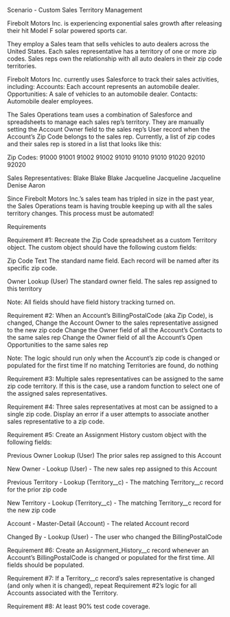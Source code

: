 Scenario - Custom Sales Territory Management

Firebolt Motors Inc. is experiencing exponential sales growth after releasing their hit Model F solar powered sports car. 

They employ a Sales team that sells vehicles to auto dealers across the United States. Each sales representative has a territory of one or more zip codes. Sales reps own the relationship with all auto dealers in their zip code territories.

Firebolt Motors Inc. currently uses Salesforce to track their sales activities, including:
Accounts: Each account represents an automobile dealer.
Opportunities: A sale of vehicles to an automobile dealer.
Contacts: Automobile dealer employees.

The Sales Operations team uses a combination of Salesforce and spreadsheets to manage each sales rep’s territory. They are manually setting the Account Owner field to the sales rep’s User record when the Account’s Zip Code belongs to the sales rep. Currently, a list of zip codes and their sales rep is stored in a list that looks like this:

Zip Codes:
91000
91001
91002
91002
91010
91010
91010
91020
92010
92020

Sales Representatives:
Blake
Blake
Blake
Jacqueline
Jacqueline
Jacqueline
Denise
Aaron


Since Firebolt Motors Inc.’s sales team has tripled in size in the past year, the Sales Operations team is having trouble keeping up with all the sales territory changes. This process must be automated!

Requirements 

Requirement #1: Recreate the Zip Code spreadsheet as a custom Territory object. The custom object should have the following custom fields:

Zip Code
Text 
The standard name field. Each record will be named after its specific zip code.

Owner
Lookup (User)
The standard owner field. The sales rep assigned to this territory


Note: All fields should have field history tracking turned on.

Requirement #2: When an Account’s BillingPostalCode (aka Zip Code), is changed, 
Change the Account Owner to the sales representative assigned to the new zip code
Change the Owner field of all the Account’s Contacts to the same sales rep 
Change the Owner field of all the Account’s Open Opportunities to the same sales rep

Note: 
The logic should run only when the Account’s zip code is changed or populated for the first time
If no matching Territories are found, do nothing 

Requirement #3: Multiple sales representatives can be assigned to the same zip code territory. If this is the case, use a random function to select one of the assigned sales representatives.

Requirement #4: Three sales representatives at most can be assigned to a single zip code. Display an error if a user attempts to associate another sales representative to a zip code.

Requirement #5: Create an Assignment History custom object with the following fields:


Previous Owner
Lookup (User)
The prior sales rep assigned to this Account

New Owner -
Lookup (User) -
The new sales rep assigned to this Account

Previous Territory -
Lookup (Territory__c) -
The matching Territory__c record for the prior zip code

New Territory -
Lookup (Territory__c) -
The matching Territory__c record for the new zip code

Account -
Master-Detail (Account) -
The related Account record

Changed By -
Lookup (User) -
The user who changed the BillingPostalCode


Requirement #6: Create an Assignment_History__c record whenever an Account’s BillingPostalCode is changed or populated for the first time. All fields should be populated.

Requirement #7: If a Territory__c record’s sales representative is changed (and only when it is changed), repeat Requirement #2’s logic for all Accounts associated with the Territory.

Requirement #8: At least 90% test code coverage.
